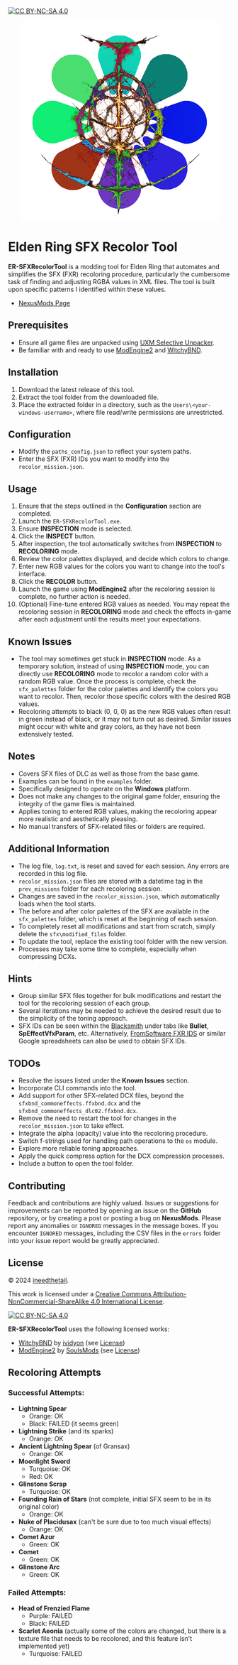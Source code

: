 [![CC BY-NC-SA 4.0][cc-by-nc-sa-shield]][cc-by-nc-sa]

<p align="center">
  <img src="https://github.com/tfb-sv/ER-SFXRecolorTool/blob/main/builders/recolor_logo.png?raw=true" />
</p>

# Elden Ring SFX Recolor Tool

**ER-SFXRecolorTool** is a modding tool for Elden Ring that automates and simplifies the SFX (FXR) recoloring procedure, particularly the cumbersome task of finding and adjusting RGBA values in XML files. The tool is built upon specific patterns I identified within these values.

- [NexusMods Page](https://www.nexusmods.com/eldenring/mods/6795)

## Prerequisites
- Ensure all game files are unpacked using [UXM Selective Unpacker](https://github.com/Nordgaren/UXM-Selective-Unpack.git).
- Be familiar with and ready to use [ModEngine2](https://github.com/soulsmods/ModEngine2.git) and [WitchyBND](https://github.com/ividyon/WitchyBND.git).

## Installation
1. Download the latest release of this tool.
2. Extract the tool folder from the downloaded file.
3. Place the extracted folder in a directory, such as the `Users\<your-windows-username>`, where file read/write permissions are unrestricted.

## Configuration
- Modify the `paths_config.json` to reflect your system paths.
- Enter the SFX (FXR) IDs you want to modify into the `recolor_mission.json`.

## Usage
1. Ensure that the steps outlined in the **Configuration** section are completed.
2. Launch the `ER-SFXRecolorTool.exe`.
3. Ensure **INSPECTION** mode is selected.
4. Click the **INSPECT** button.
5. After inspection, the tool automatically switches from **INSPECTION** to **RECOLORING** mode.
6. Review the color palettes displayed, and decide which colors to change.
7. Enter new RGB values for the colors you want to change into the tool's interface.
8. Click the **RECOLOR** button.
9. Launch the game using **ModEngine2** after the recoloring session is complete, no further action is needed.
10. (Optional) Fine-tune entered RGB values as needed. You may repeat the recoloring session in **RECOLORING** mode and check the effects in-game after each adjustment until the results meet your expectations.

## Known Issues
- The tool may sometimes get stuck in **INSPECTION** mode. As a temporary solution, instead of using **INSPECTION** mode, you can directly use **RECOLORING** mode to recolor a random color with a random RGB value. Once the process is complete, check the `sfx_palettes` folder for the color palettes and identify the colors you want to recolor. Then, recolor those specific colors with the desired RGB values.
- Recoloring attempts to black (0, 0, 0) as the new RGB values often result in green instead of black, or it may not turn out as desired. Similar issues might occur with white and gray colors, as they have not been extensively tested.

## Notes
- Covers SFX files of DLC as well as those from the base game.
- Examples can be found in the `examples` folder.
- Specifically designed to operate on the **Windows** platform.
- Does not make any changes to the original game folder, ensuring the integrity of the game files is maintained.
- Applies toning to entered RGB values, making the recoloring appear more realistic and aesthetically pleasing.
- No manual transfers of SFX-related files or folders are required.

## Additional Information
- The log file, `log.txt`, is reset and saved for each session. Any errors are recorded in this log file.
- `recolor_mission.json` files are stored with a datetime tag in the `prev_missions` folder for each recoloring session.
- Changes are saved in the `recolor_mission.json`, which automatically loads when the tool starts.
- The before and after color palettes of the SFX are available in the `sfx_palettes` folder, which is reset at the beginning of each session.
- To completely reset all modifications and start from scratch, simply delete the `sfx\modified_files` folder.
- To update the tool, replace the existing tool folder with the new version.
- Processes may take some time to complete, especially when compressing DCXs.

## Hints
- Group similar SFX files together for bulk modifications and restart the tool for the recoloring session of each group.
- Several iterations may be needed to achieve the desired result due to the simplicity of the toning approach.
- SFX IDs can be seen within the [Blacksmith](https://github.com/vawser/Smithbox.git) under tabs like **Bullet**, **SpEffectVfxParam**, etc. Alternatively, [FromSoftware FXR IDS](https://docs.google.com/spreadsheets/d/1gmUiSpJtxFFl0g04MWMIIs37W13Yjp-WUxtbyv99JIQ/edit?gid=866341224#gid=866341224) or similar Google spreadsheets can also be used to obtain SFX IDs.

## TODOs
- Resolve the issues listed under the **Known Issues** section.
- Incorporate CLI commands into the tool.
- Add support for other SFX-related DCX files, beyond the `sfxbnd_commoneffects.ffxbnd.dcx` and the `sfxbnd_commoneffects_dlc02.ffxbnd.dcx`.
- Remove the need to restart the tool for changes in the `recolor_mission.json` to take effect.
- Integrate the alpha (opacity) value into the recoloring procedure.
- Switch f-strings used for handling path operations to the `os` module.
- Explore more reliable toning approaches.
- Apply the quick compress option for the DCX compression processes.
- Include a button to open the tool folder.

## Contributing
Feedback and contributions are highly valued. Issues or suggestions for improvements can be reported by opening an issue on the **GitHub** repository, or by creating a post or posting a bug on **NexusMods**. Please report any anomalies or `IGNORED` messages in the message boxes. If you encounter `IGNORED` messages, including the CSV files in the `errors` folder into your issue report would be greatly appreciated.

## License
© 2024 [ineedthetail](https://github.com/tfb-sv).

This work is licensed under a [Creative Commons Attribution-NonCommercial-ShareAlike 4.0 International License][cc-by-nc-sa].

[![CC BY-NC-SA 4.0][cc-by-nc-sa-image]][cc-by-nc-sa]

**ER-SFXRecolorTool** uses the following licensed works:
- [WitchyBND](https://github.com/ividyon/WitchyBND.git) by [ividyon](https://github.com/ividyon) (see [License](https://github.com/ividyon/WitchyBND/blob/main/LICENSE))
- [ModEngine2](https://github.com/soulsmods/ModEngine2.git) by [SoulsMods](https://github.com/soulsmods) (see [License](https://github.com/soulsmods/ModEngine2/blob/main/LICENSE-MIT))

[cc-by-nc-sa]: http://creativecommons.org/licenses/by-nc-sa/4.0/
[cc-by-nc-sa-image]: https://licensebuttons.net/l/by-nc-sa/4.0/88x31.png
[cc-by-nc-sa-shield]: https://img.shields.io/badge/License-CC%20BY--NC--SA%204.0-lightgrey.svg

## Recoloring Attempts

### Successful Attempts:

- **Lightning Spear**
  - Orange: OK
  - Black: FAILED (it seems green)
- **Lightning Strike** (and its sparks)
  - Orange: OK
- **Ancient Lightning Spear** (of Gransax)
  - Orange: OK
- **Moonlight Sword**
  - Turquoise: OK
  - Red: OK
- **Glinstone Scrap**
  - Turquoise: OK
- **Founding Rain of Stars** (not complete, initial SFX seem to be in its original color)
  - Orange: OK
- **Nuke of Placidusax** (can't be sure due to too much visual effects)
  - Orange: OK
- **Comet Azur**
  - Green: OK
- **Comet**
  - Green: OK
- **Glinstone Arc**
  - Green: OK

### Failed Attempts:

- **Head of Frenzied Flame**
  - Purple: FAILED
  - Black: FAILED
- **Scarlet Aeonia** (actually some of the colors are changed, but there is a texture file that needs to be recolored, and this feature isn't implemented yet)
  - Turquoise: FAILED

